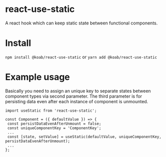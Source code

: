 # react-use-static
 A react hook which can keep static state between functional components.
 
# Install

```npm install @koab/react-use-static``` or ```yarn add @koab/react-use-static```
 
# Example usage

Basically you need to assign an unique key to separate states between component types via second parameter. The third parameter is for persisting data even after each instance of component is unmounted.

```
import useStatic from 'react-use-static';

const Component = ({ defaultValue }) => {
 const persistDataEvenAfterUnmount = false;
 const uniqueComponentKey = 'ComponentKey';
 ...
 const [state, setValue] = useStatic(defaultValue, uniqueComponentKey, persistDataEvenAfterUnmount);
 ...
};
```

